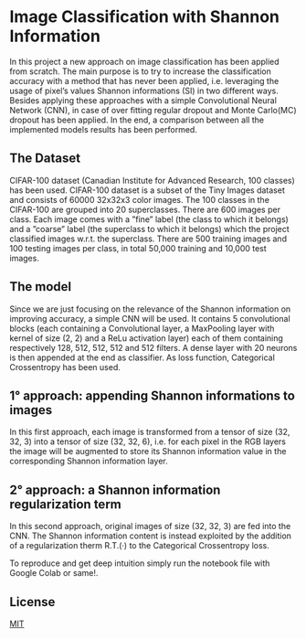 # Image Classification with Shannon Information

In this project a new approach on image classification has been applied from scratch. The main purpose is to try to increase the classification accuracy with a method that has never been applied, i.e. leveraging the usage of pixel’s values Shannon informations (SI) in two different ways. Besides applying these approaches with a simple Convolutional Neural Network (CNN), in case of over fitting regular dropout and Monte Carlo(MC) dropout has been applied. In the end, a comparison between all the implemented models results has been performed.

## The Dataset

CIFAR-100 dataset (Canadian Institute for Advanced Research, 100 classes) has been used. CIFAR-100 dataset is a subset of the Tiny Images dataset and consists of 60000 32x32x3 color images. The 100 classes in the CIFAR-100 are grouped into 20 superclasses. There are 600 images per class. Each image comes with a ”fine” label (the class to which it belongs) and a ”coarse” label (the superclass to which it belongs) which the project classified images w.r.t. the superclass. There are 500 training images and 100 testing images per class, in total 50,000 training and 10,000 test images.


## The model

Since we are just focusing on the relevance of the Shannon information on improving accuracy, a simple CNN will be used. It contains 5 convolutional blocks (each containing a Convolutional layer, a MaxPooling layer with kernel of size (2, 2) and a ReLu activation layer) each of them containing respectively 128, 512, 512, 512
and 512 filters. A dense layer with 20 neurons is then appended at the end as classifier. As loss function, Categorical Crossentropy has been used.


## 1° approach: appending Shannon informations to images

In this first approach, each image is transformed from a tensor of size (32, 32, 3) into a tensor of size (32, 32, 6), i.e. for each pixel in the RGB layers the image will be augmented to store its Shannon information value in the corresponding Shannon information layer.

## 2° approach: a Shannon information regularization term

In this second approach, original images of size (32, 32, 3) are fed into the CNN. The Shannon information content is instead exploited by the addition of a regularization therm R.T.(·) to the Categorical Crossentropy loss. 

To reproduce and get deep intuition simply run the notebook file with Google Colab or same!.


## License
[MIT](https://choosealicense.com/licenses/mit/)
